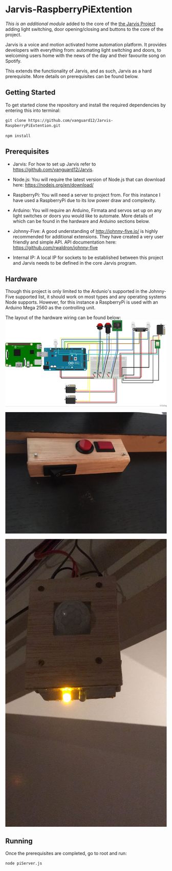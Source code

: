 # Jarvis-RaspberryPiExtention

_This is an additional module_ added to the core of the [the Jarvis Project](https://github.com/vanguard12/Jarvis) adding light switching, door opening/closing and buttons to the core of the project.

Jarvis is a voice and motion activated home automation platform. It provides developers with everything from: automating light switching and doors, to welcoming users home with the news of the day and their favourite song on Spotify.

This extends the functionality of Jarvis, and as such, Jarvis as a hard prerequisite. More details on prerequisites can be found below.

## Getting Started


To get started clone the repository and install the required dependencies by entering this into terminal:

```
git clone https://github.com/vanguard12/Jarvis-RaspberryPiExtention.git

npm install
```


## Prerequisites

- Jarvis: For how to set up Jarvis refer to https://github.com/vanguard12/Jarvis.

- Node.js: You will require the latest version of Node.js that can download here: https://nodejs.org/en/download/

- RaspberryPi: You will need a server to project from. For this instance I have used a RaspberryPi due to its low power draw and complexity.

- Arduino: You will require an Arduino, Firmata and servos set up on any light switches or doors you would like to automate. More details of which can be found in the hardware and Arduino sections below. 

- Johnny-Five: A good understanding of http://johnny-five.io/ is highly recommended for additional extensions. They have created a very user friendly and simple API. API documentation here: https://github.com/rwaldron/johnny-five

- Internal IP: A local IP for sockets to be established between this project and Jarvis needs to be defined in the core Jarvis program.


## Hardware

Though this project is only limited to the Ardunio's supported in the Johnny-Five supported list, it should work on most types and any operating systems Node supports. However, for this instance a RaspberryPi is used with an Arduino Mega 2560 as the controlling unit. 

The layout of the hardware wiring can be found below:
![Alt text](images/piServer.jpg?raw=true "Fritzing version of hardware set up")

![Alt text](images/buttons.jpg?raw=true "Fritzing version of button set up")

![Alt text](images/sensor.jpg?raw=true "Fritzing version of sensor set up")

## Running

Once the prerequisites are completed, go to root and run:

```
node piServer.js
```
